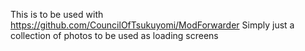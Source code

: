 This is to be used with https://github.com/CouncilOfTsukuyomi/ModForwarder
Simply just a collection of photos to be used as loading screens
